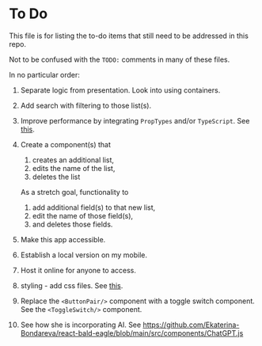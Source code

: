# To Do

This file is for listing the to-do items that still need to be addressed in this repo.

Not to be confused with the `TODO:` comments in many of these files.

In no particular order:

1. Separate logic from presentation. Look into using containers.

2. Add search with filtering to those list(s).

3. Improve performance by integrating `PropTypes` and/or `TypeScript`. See [this](https://github.com/Code-the-Dream-School/react/wiki/Lesson-4.1).

4. Create a component(s) that

   1. creates an additional list,
   2. edits the name of the list,
   3. deletes the list

   As a stretch goal, functionality to

   1. add additional field(s) to that new list,
   2. edit the name of those field(s),
   3. and deletes those fields.

5. Make this app accessible.

6. Establish a local version on my mobile.

7. Host it online for anyone to access.

8. styling - add css files. See [this](https://github.com/Code-the-Dream-School/react/wiki/Lesson-3.1).

9. Replace the `<ButtonPair/>` component with a toggle switch component. See the `<ToggleSwitch/>` component.

10. See how she is incorporating AI. See https://github.com/Ekaterina-Bondareva/react-bald-eagle/blob/main/src/components/ChatGPT.js
